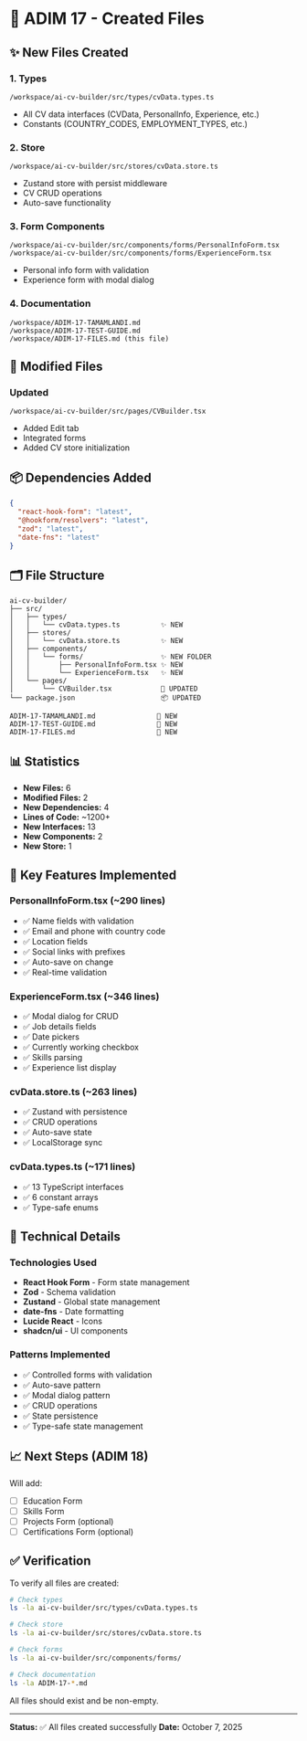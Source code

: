 # 📁 ADIM 17 - Created Files

## ✨ New Files Created

### 1. Types
```
/workspace/ai-cv-builder/src/types/cvData.types.ts
```
- All CV data interfaces (CVData, PersonalInfo, Experience, etc.)
- Constants (COUNTRY_CODES, EMPLOYMENT_TYPES, etc.)

### 2. Store
```
/workspace/ai-cv-builder/src/stores/cvData.store.ts
```
- Zustand store with persist middleware
- CV CRUD operations
- Auto-save functionality

### 3. Form Components
```
/workspace/ai-cv-builder/src/components/forms/PersonalInfoForm.tsx
/workspace/ai-cv-builder/src/components/forms/ExperienceForm.tsx
```
- Personal info form with validation
- Experience form with modal dialog

### 4. Documentation
```
/workspace/ADIM-17-TAMAMLANDI.md
/workspace/ADIM-17-TEST-GUIDE.md
/workspace/ADIM-17-FILES.md (this file)
```

## 📝 Modified Files

### Updated
```
/workspace/ai-cv-builder/src/pages/CVBuilder.tsx
```
- Added Edit tab
- Integrated forms
- Added CV store initialization

## 📦 Dependencies Added

```json
{
  "react-hook-form": "latest",
  "@hookform/resolvers": "latest",
  "zod": "latest",
  "date-fns": "latest"
}
```

## 🗂️ File Structure

```
ai-cv-builder/
├── src/
│   ├── types/
│   │   └── cvData.types.ts          ✨ NEW
│   ├── stores/
│   │   └── cvData.store.ts          ✨ NEW
│   ├── components/
│   │   └── forms/                   ✨ NEW FOLDER
│   │       ├── PersonalInfoForm.tsx ✨ NEW
│   │       └── ExperienceForm.tsx   ✨ NEW
│   └── pages/
│       └── CVBuilder.tsx            📝 UPDATED
└── package.json                     📦 UPDATED

ADIM-17-TAMAMLANDI.md               📄 NEW
ADIM-17-TEST-GUIDE.md               📄 NEW
ADIM-17-FILES.md                    📄 NEW
```

## 📊 Statistics

- **New Files:** 6
- **Modified Files:** 2
- **New Dependencies:** 4
- **Lines of Code:** ~1200+
- **New Interfaces:** 13
- **New Components:** 2
- **New Store:** 1

## 🎯 Key Features Implemented

### PersonalInfoForm.tsx (~290 lines)
- ✅ Name fields with validation
- ✅ Email and phone with country code
- ✅ Location fields
- ✅ Social links with prefixes
- ✅ Auto-save on change
- ✅ Real-time validation

### ExperienceForm.tsx (~346 lines)
- ✅ Modal dialog for CRUD
- ✅ Job details fields
- ✅ Date pickers
- ✅ Currently working checkbox
- ✅ Skills parsing
- ✅ Experience list display

### cvData.store.ts (~263 lines)
- ✅ Zustand with persistence
- ✅ CRUD operations
- ✅ Auto-save state
- ✅ LocalStorage sync

### cvData.types.ts (~171 lines)
- ✅ 13 TypeScript interfaces
- ✅ 6 constant arrays
- ✅ Type-safe enums

## 🔧 Technical Details

### Technologies Used
- **React Hook Form** - Form state management
- **Zod** - Schema validation
- **Zustand** - Global state management
- **date-fns** - Date formatting
- **Lucide React** - Icons
- **shadcn/ui** - UI components

### Patterns Implemented
- ✅ Controlled forms with validation
- ✅ Auto-save pattern
- ✅ Modal dialog pattern
- ✅ CRUD operations
- ✅ State persistence
- ✅ Type-safe state management

## 📈 Next Steps (ADIM 18)

Will add:
- [ ] Education Form
- [ ] Skills Form
- [ ] Projects Form (optional)
- [ ] Certifications Form (optional)

## ✅ Verification

To verify all files are created:

```bash
# Check types
ls -la ai-cv-builder/src/types/cvData.types.ts

# Check store
ls -la ai-cv-builder/src/stores/cvData.store.ts

# Check forms
ls -la ai-cv-builder/src/components/forms/

# Check documentation
ls -la ADIM-17-*.md
```

All files should exist and be non-empty.

---

**Status:** ✅ All files created successfully
**Date:** October 7, 2025
